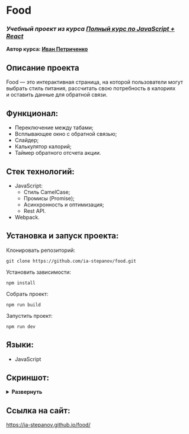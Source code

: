 # Food
### ***Учебный проект из курса [Полный курс по JavaScript + React](https://www.udemy.com/course/javascript_full/)***  
**Автор курса: [Иван Петриченко](https://www.udemy.com/user/yan-kovalenko-2/)**

## Описание проекта
Food — это интерактивная страница, на которой пользователи могут выбрать стиль питания, рассчитать свою потребность в калориях и оставить данные для обратной связи.

## Функционал:
- Переключение между табами;
- Всплывающее окно с обратной связью;
- Cлайдер;
- Калькулятор калорий;
- Таймер обратного отсчета акции.

## Стек технологий:
- JavaScript:
  - Стиль CamelCase;
  - Промисы (Promise);
  - Асинхронность и оптимизация;
  - Rest API.
- Webpack.

## Установка и запуск проекта:
Клонировать репозиторий:

    git clone https://github.com/ia-stepanov/food.git

Установить зависимости:

    npm install

Собрать проект:

    npm run build

Запустить проект:

    npm run dev

## Языки:
- JavaScript

## Скриншот:
<details><summary><b>Развернуть</b></summary>

[![food](https://user-images.githubusercontent.com/86494748/172013550-d3c45b6a-e4f0-46fc-8217-ce675fe02506.jpg)](https://ia-stepanov.github.io/food/)

</details>

## Ссылка на сайт:
https://ia-stepanov.github.io/food/